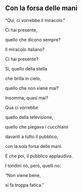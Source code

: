 ## Con la forsa delle mani

“Qui, ci vorrebbe il miracolo.”

 

Ci hai presente,

quello che dicono sempre?

Il miracolo italiano?

 

Ci hai presente?

Sì, quello della stella

che brilla in cielo,

quello che non viene mai?

Insomma, quasi mai?

 

Qua ci vorrebbe

quello della televisione,

quello che piegava i cucchiaini

davanti a tutto il pubblico,

con la sola forsa delle mani.

 

E che poi, il pubblico applaudiva.

 

I tondini no, però, quelli no:

“Non viene bene,

si fa troppa fatica.”

